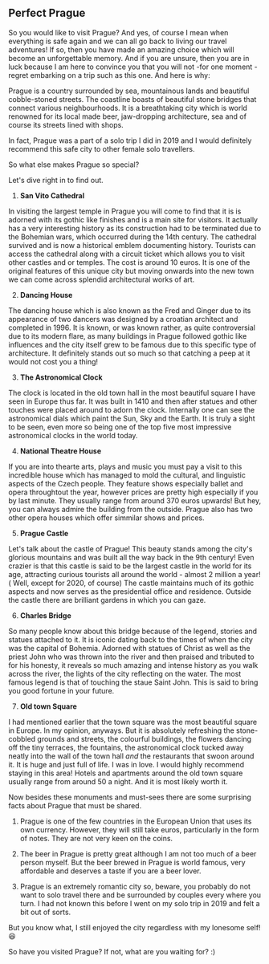 ## Perfect Prague

So you would like to visit Prague?
And yes, of course I mean when everything is safe again and we can all go back to living our travel adventures! If so, then you have made an amazing choice which will become an unforgettable
memory. And if you are unsure, then you are in luck because I am here to convince you that you will not -for one moment -regret embarking on a trip such as this one. And here is why:

Prague is a country surrounded by sea, mountainous lands and beautiful cobble-stoned streets. The coastline boasts of beautiful stone bridges that connect various neighbourhoods. It is a breathtaking city which is world renowned for its local made beer, jaw-dropping architecture, sea and of course its streets lined with shops.

In fact, Prague was a part of a solo trip I did in 2019 and I would definitely recommend this safe city to other female solo travellers.

So what else makes Prague so special?

Let's dive right in to find out.

1. **San Vito Cathedral**

In visiting the largest temple in Prague you will come to find that it is is adorned with its gothic like finishes and is a main site for visitors. It actually has a very interesting history as its construction had to be terminated due to the Bohemian wars, which occurred during the 14th century. The cathedral survived and is now a historical emblem documenting history. Tourists can access the cathedral along with a circuit ticket which allows you to visit other castles and or temples. The cost is around 10 euros. It is one of the original features of this unique city but moving onwards into the new town we can come across splendid architectural works of art.

2. **Dancing House**

The dancing house which is also known as the Fred and Ginger due to its appearance of two dancers was designed by a croatian architect and completed in 1996. It is known, or was known rather, as quite controversial due to its modern flare, as many buildings in Prague followed gothic like influences and the city itself grew to be famous due to this specific type of architecture. It definitely stands out so much so that catching a peep at it would not cost you a thing!

3. **The Astronomical Clock**

The clock is located in the old town hall in the most beautiful square I have seen in Europe thus far. It was built in 1410 and then after statues and other touches were placed around to adorn the clock. Internally one can see the astronomical dials which paint the Sun, Sky and the Earth. It is truly a sight to be seen, even more so being one of the top five most impressive astronomical clocks in the world today.

4. **National Theatre House**

If you are into thearte arts, plays and music you must pay a visit to this incredible house which has managed to mold the cultural, and linguistic aspects of the Czech people. They feature shows especially ballet and opera throughtout the year, however prices are pretty high especially if you by last minute. They usually range from around 370 euros upwards! But hey, you can always admire the building from the outside. Prague also has two other opera houses which offer simmilar shows and prices.

5. **Prague Castle**

Let's talk about the castle of Prague! This beauty stands among the city's glorious mountains and was built all the way back in the 9th century! Even crazier is that this castle is said to be the largest castle in the world for its age, attracting curious tourists all around the world - almost 2 million a year! ( Well, except for 2020, of course) The castle maintains much of its gothic aspects and now serves as the presidential office and residence. Outside the castle there are brilliant gardens in which you can gaze.

6. **Charles Bridge**

So many people know about this bridge because of the legend, stories and statues attached to it. It is iconic dating back to the times of when the city was the capital of Bohemia. Adorned with statues of Christ as well as the priest John who was thrown into the river and then praised and tributed to for his honesty, it reveals so much amazing and intense history as you walk across the river, the lights of the city reflecting on the water. The most famous legend is that of touching the staue Saint John. This is said to bring you good fortune in your future.

7. **Old town Square**

I had mentioned earlier that the town square was the most beautiful square in Europe. In my opinion, anyways. But it is absolutely refreshing the stone-cobbled grounds and streets, the colourful buildings, the flowers dancing off the tiny terraces, the fountains, the astronomical clock tucked away neatly into the wall of the town hall _and_ the restaurants that swoon around it. It is huge and just full of life. I was in love. I would highly recommend staying in this area! Hotels and apartments around the old town square usually range from around 50 a night. And it is most likely worth it.

Now besides these monuments and must-sees there are some surprising facts about Prague that must be shared.

1. Prague is one of the few countries in the European Union that uses its own currency. However, they will still take euros, particularly in the form of notes. They are not very keen on the coins.

2. The beer in Prague is pretty great although I am not too much of a beer person myself. But the beer brewed in Prague is world famous, very affordable and deserves a taste if you are a beer lover.

3. Prague is an extremely romantic city so, beware, you probably do not want to solo travel there and be surrounded by couples every where you turn. I had not known this before I went on my solo trip in 2019 and felt a bit out of sorts.

But you know what, I still enjoyed the city regardless with my lonesome self! 😆

So have you visited Prague? If not, what are you waiting for? :)

